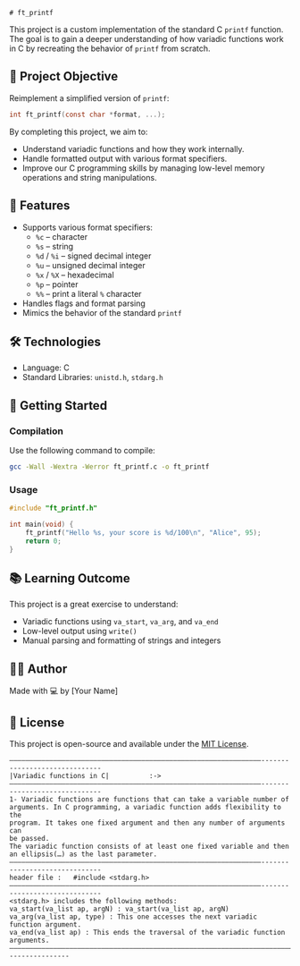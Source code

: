    # ft_printf

This project is a custom implementation of the standard C `printf` function. The goal is to gain a deeper understanding of how variadic functions work in C by recreating the behavior of `printf` from scratch.

## 🧠 Project Objective

Reimplement a simplified version of `printf`:

```c
int ft_printf(const char *format, ...);
```

By completing this project, we aim to:
- Understand variadic functions and how they work internally.
- Handle formatted output with various format specifiers.
- Improve our C programming skills by managing low-level memory operations and string manipulations.

## 🔧 Features

- Supports various format specifiers:
  - `%c` – character  
  - `%s` – string  
  - `%d` / `%i` – signed decimal integer  
  - `%u` – unsigned decimal integer  
  - `%x` / `%X` – hexadecimal  
  - `%p` – pointer  
  - `%%` – print a literal `%` character  
- Handles flags and format parsing  
- Mimics the behavior of the standard `printf`

## 🛠️ Technologies

- Language: C  
- Standard Libraries: `unistd.h`, `stdarg.h`

## 🚀 Getting Started

### Compilation

Use the following command to compile:

```bash
gcc -Wall -Wextra -Werror ft_printf.c -o ft_printf
```

### Usage

```c
#include "ft_printf.h"

int main(void) {
    ft_printf("Hello %s, your score is %d/100\n", "Alice", 95);
    return 0;
}
```

## 📚 Learning Outcome

This project is a great exercise to understand:
- Variadic functions using `va_start`, `va_arg`, and `va_end`
- Low-level output using `write()`
- Manual parsing and formatting of strings and integers

## 👨‍💻 Author

Made with 💻 by [Your Name]

## 📝 License

This project is open-source and available under the [MIT License](LICENSE).
	
	
	———————————————————————————————————————————————————————————————------------------------------                  
    |Variadic functions in C|          :->                                                                 
    ———————————————————————————————————————————————————————————————------------------------------             
    1- Variadic functions are functions that can take a variable number of                       
    arguments. In C programming, a variadic function adds flexibility to the                    
    program. It takes one fixed argument and then any number of arguments can                    
    be passed.                                                                                    
    The variadic function consists of at least one fixed variable and then                       
    an ellipsis(…) as the last parameter. 
    ———————————————————————————————————————————————————————————————------------------------------        
    header file :	#include <stdarg.h>                                                                
    ———————————————————————————————————————————————————————————————------------------------------
    <stdarg.h> includes the following methods:                                                  
    va_start(va_list ap, argN) : va_start(va_list ap, argN)                                      
    va_arg(va_list ap, type) : This one accesses the next variadic function argument.            
    va_end(va_list ap) : This ends the traversal of the variadic function arguments.
    —————————————————————————————————————————————————————————————————————————————----------------  
